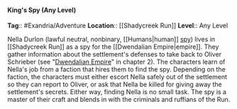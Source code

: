 #### King's Spy (Any Level)
**Tag**:: #Exandria/Adventure
**Location**:: [[Shadycreek Run]]
**Level**:: Any Level

 Nella Durlon (lawful neutral, nonbinary, [[Humans|human]] [spy](https://www.dndbeyond.com/monsters/spy)) lives in [[Shadycreek Run]] as a spy for the [[Dwendalian Empire|empire]]. They gather information about the settlement's defenses to take back to Oliver Schrieber (see "[Dwendalian Empire](https://www.dndbeyond.com/sources/egtw/factions-and-societies#DwendalianEmpire "[[Dwendalian Empire]]")" in chapter 2). The characters learn of Nella's job from a faction that hires them to find the spy. Depending on the faction, the characters must either escort Nella safely out of the settlement so they can report to Oliver, or ask that Nella be killed for giving away the settlement's secrets. Either way, finding Nella is no small task. The spy is a master of their craft and blends in with the criminals and ruffians of the Run.
